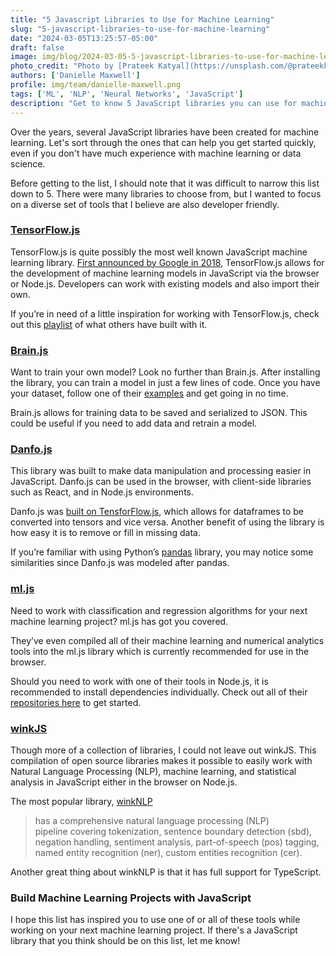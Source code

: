 ```yaml
---
title: "5 Javascript Libraries to Use for Machine Learning"
slug: "5-javascript-libraries-to-use-for-machine-learning"
date: "2024-03-05T13:25:57-05:00"
draft: false
image: img/blog/2024-03-05-5-javascript-libraries-to-use-for-machine-learning/5-javascript-libraries-to-use-for-machine-learning.webp
photo_credit: "Photo by [Prateek Katyal](https://unsplash.com/@prateekkatyal) on [Unsplash](https://unsplash.com/photos/piled-books-on-brown-wooden-shelf-_YzGQvASeMk)"
authors: ['Danielle Maxwell']
profile: img/team/danielle-maxwell.png
tags: ['ML', 'NLP', 'Neural Networks', 'JavaScript']
description: "Get to know 5 JavaScript libraries you can use for machine learning."
---
```


Over the years, several JavaScript libraries have been created for machine learning. Let's sort through the ones that can help you get started quickly, even if you don't have much experience with machine learning or data science.

<!--more-->

Before getting to the list, I should note that it was difficult to narrow this list down to 5. There were many libraries to choose from, but I wanted to focus on a diverse set of tools that I believe are also developer friendly.

### [TensorFlow.js](https://www.tensorflow.org/js)

TensorFlow.js is quite possibly the most well known JavaScript machine learning library. [First announced by Google in 2018](https://blog.tensorflow.org/2018/03/introducing-tensorflowjs-machine-learning-javascript.html), TensorFlow.js allows for the development of machine learning models in JavaScript via the browser or Node.js. Developers can work with existing models and also import their own.

If you’re in need of a little inspiration for working with TensorFlow.js, check out this [playlist](https://www.youtube.com/playlist?list=PLQY2H8rRoyvzSZZuF0qJpoJxZR1NgzcZw) of what others have built with it. 

### [Brain.js](https://brain.js.org/#/)

Want to train your own model? Look no further than Brain.js. After installing the library, you can train a model in just a few lines of code. Once you have your dataset, follow one of their [examples](https://brain.js.org/#/examples) and get going in no time.

Brain.js allows for training data to be saved and serialized to JSON. This could be useful if you need to add data and retrain a model.

### [Danfo.js](https://danfo.jsdata.org/) 

This library was built to make data manipulation and processing easier in JavaScript. Danfo.js can be used in the browser, with client-side libraries such as React, and in Node.js environments.

Danfo.js was [built on TensforFlow.js](https://dev.to/dminor/intoduction-to-danfo-js-44j6), which allows for dataframes to be converted into tensors and vice versa. Another benefit of using the library is how easy it is to remove or fill in missing data.

If you’re familiar with using Python’s [pandas](https://pandas.pydata.org/) library, you may notice some similarities since Danfo.js was modeled after pandas. 


### [ml.js](https://github.com/mljs/ml) 

Need to work with classification and regression algorithms for your next machine learning project? ml.js has got you covered. 

They’ve even compiled all of their machine learning and numerical analytics tools into the ml.js library which is currently recommended for use in the browser.

Should you need to work with one of their tools in Node.js, it is recommended to install dependencies individually. Check out all of their [repositories here](https://github.com/mljs) to get started.

### [winkJS](https://github.com/winkjs)

Though more of a collection of libraries, I could not leave out winkJS. This compilation of open source libraries makes it possible to easily work with Natural Language Processing (NLP), machine learning, and statistical analysis in JavaScript either in the browser on Node.js.

The most popular library, [winkNLP](https://winkjs.org/wink-nlp/) 
> has a comprehensive natural language processing (NLP) pipeline covering tokenization, sentence boundary detection (sbd), negation handling, sentiment analysis, part-of-speech (pos) tagging, named entity recognition (ner), custom entities recognition (cer).

Another great thing about winkNLP is that it has full support for TypeScript.

### Build Machine Learning Projects with JavaScript
I hope this list has inspired you to use one of or all of these tools while working on your next machine learning project. If there's a JavaScript library that you think should be on this list, let me know!